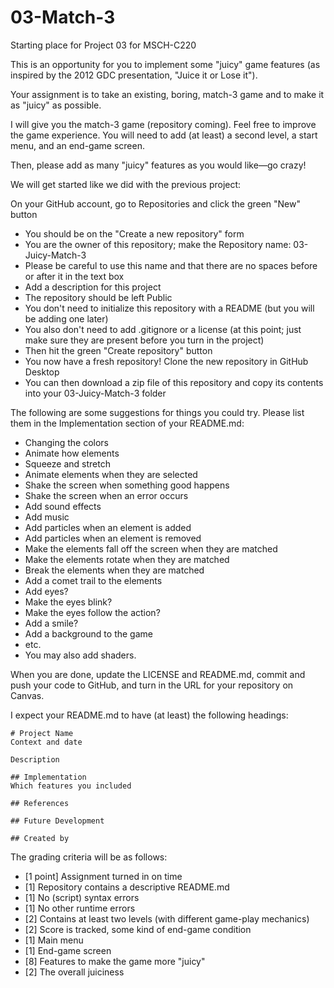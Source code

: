 # 03-Match-3
Starting place for Project 03 for MSCH-C220

This is an opportunity for you to implement some "juicy" game features (as inspired by the 2012 GDC presentation, "Juice it or Lose it").

Your assignment is to take an existing, boring, match-3 game and to make it as "juicy" as possible.

I will give you the match-3 game (repository coming). Feel free to improve the game experience. You will need to add (at least) a second level, a start menu, and an end-game screen.

Then, please add as many "juicy" features as you would like—go crazy!  

We will get started like we did with the previous project:

On your GitHub account, go to Repositories and click the green "New" button

 - You should be on the "Create a new repository" form
 - You are the owner of this repository; make the Repository name: 03-Juicy-Match-3
 - Please be careful to use this name and that there are no spaces before or after it in the text box
 - Add a description for this project
 - The repository should be left Public
 - You don't need to initialize this repository with a README (but you will be adding one later)
 - You also don't need to add .gitignore or a license (at this point; just make sure they are present before you turn in the project)
 - Then hit the green "Create repository" button
 - You now have a fresh repository! Clone the new repository in GitHub Desktop
 - You can then download a zip file of this repository and copy its contents into your 03-Juicy-Match-3 folder

The following are some suggestions for things you could try. Please list them in the Implementation section of your README.md:
 - Changing the colors
 - Animate how elements
 - Squeeze and stretch
 - Animate elements when they are selected
 - Shake the screen when something good happens
 - Shake the screen when an error occurs
 - Add sound effects
 - Add music
 - Add particles when an element is added
 - Add particles when an element is removed
 - Make the elements fall off the screen when they are matched
 - Make the elements rotate when they are matched
 - Break the elements when they are matched
 - Add a comet trail to the elements
 - Add eyes?
 - Make the eyes blink?
 - Make the eyes follow the action?
 - Add a smile?
 - Add a background to the game
 - etc.
 - You may also add shaders.

When you are done, update the LICENSE and README.md, commit and push your code to GitHub, and turn in the URL for your repository on Canvas.

I expect your README.md to have (at least) the following headings:
```
# Project Name
Context and date

Description

## Implementation
Which features you included

## References

## Future Development

## Created by
```

The grading criteria will be as follows:

 - [1 point] Assignment turned in on time
 - [1] Repository contains a descriptive README.md
 - [1] No (script) syntax errors
 - [1] No other runtime errors
 - [2] Contains at least two levels (with different game-play mechanics)
 - [2] Score is tracked, some kind of end-game condition
 - [1] Main menu
 - [1] End-game screen
 - [8] Features to make the game more "juicy"
 - [2] The overall juiciness